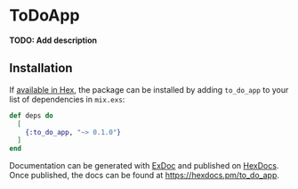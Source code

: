 # ToDoApp

**TODO: Add description**

## Installation

If [available in Hex](https://hex.pm/docs/publish), the package can be installed
by adding `to_do_app` to your list of dependencies in `mix.exs`:

```elixir
def deps do
  [
    {:to_do_app, "~> 0.1.0"}
  ]
end
```

Documentation can be generated with [ExDoc](https://github.com/elixir-lang/ex_doc)
and published on [HexDocs](https://hexdocs.pm). Once published, the docs can
be found at <https://hexdocs.pm/to_do_app>.

